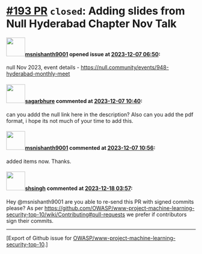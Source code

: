 # [\#193 PR](https://github.com/OWASP/www-project-machine-learning-security-top-10/pull/193) `closed`: Adding slides from Null Hyderabad Chapter Nov Talk

#### <img src="https://avatars.githubusercontent.com/u/49409979?u=069bd6928cc6b4b478a304e0eb660ad4cb9cb505&v=4" width="50">[msnishanth9001](https://github.com/msnishanth9001) opened issue at [2023-12-07 06:50](https://github.com/OWASP/www-project-machine-learning-security-top-10/pull/193):

null Nov 2023, event details - https://null.community/events/948-hyderabad-monthly-meet

#### <img src="https://avatars.githubusercontent.com/u/25385987?u=7cdade85961090394618858dfe721238d54373cd&v=4" width="50">[sagarbhure](https://github.com/sagarbhure) commented at [2023-12-07 10:40](https://github.com/OWASP/www-project-machine-learning-security-top-10/pull/193#issuecomment-1845103941):


can you addd the null link here in the description? 
Also can you add the pdf format, i hope its not much of your time to add this.

#### <img src="https://avatars.githubusercontent.com/u/49409979?u=069bd6928cc6b4b478a304e0eb660ad4cb9cb505&v=4" width="50">[msnishanth9001](https://github.com/msnishanth9001) commented at [2023-12-07 10:56](https://github.com/OWASP/www-project-machine-learning-security-top-10/pull/193#issuecomment-1845127922):

added items now. Thanks.

#### <img src="https://avatars.githubusercontent.com/u/412800?v=4" width="50">[shsingh](https://github.com/shsingh) commented at [2023-12-18 03:57](https://github.com/OWASP/www-project-machine-learning-security-top-10/pull/193#issuecomment-1859511977):

Hey @msnishanth9001 are you able to re-send this PR with signed commits please? As per https://github.com/OWASP/www-project-machine-learning-security-top-10/wiki/Contributing#pull-requests we prefer if contributors sign their commits.


-------------------------------------------------------------------------------



[Export of Github issue for [OWASP/www-project-machine-learning-security-top-10](https://github.com/OWASP/www-project-machine-learning-security-top-10).]
